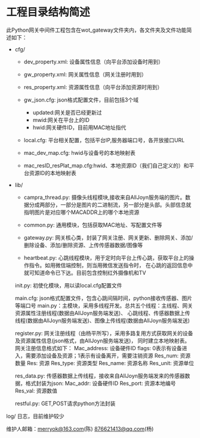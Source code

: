 工程目录结构简述
================

此Python网关中间件工程包含在wot_gateway文件夹内，各文件夹及文件功能简述如下：

* cfg/
	* dev_property.xml: 设备属性信息（向平台添加设备时用到）
	* gw_property.xml: 网关属性信息（网关注册时用到）
	* res_property.xml: 资源属性信息（向平台添加资源时用到）
	
	* gw_json.cfg: json格式配置文件，目前包括3个域
		* updated:网关是否已经更新过
		* mwid:网关在平台上的ID
		* hwid:网关硬件ID，目前用MAC地址指代
	* local.cfg: 平台相关配置，包括平台IP,服务器端口号，各开放接口URL
	
	* mac_dev_map.cfg: hwid与设备号的本地映射表
	* mac_resID_resPlat_map.cfg:hwid、本地资源ID（我们自己定义的）和平台资源ID的本地映射表

* lib/
	* campra_thread.py:
	摄像头线程模块,接收来自AllJoyn服务端的图片。数据分成两部分，一部分是图片的二进制流，另一部分是头部。头部信息就指明图片是对应哪个MACADDR上的哪个本地资源

	* common.py: 通用模块，包括获取MAC地址、写配置文件等

	* gateway.py: 网关核心类，封装了网关注册、网关更新、删除网关、添加/删除设备、添加/删除资源、上传传感器数据/图像等

	* heartbeat.py: 心跳线程模块，用于定时向平台上传心跳，获取平台上的操作指令。如用微信端控制，则当用微信发送指令时，
	在心跳的返回信息中就可知道命令已下达。目前包含控制红外摄像机和TV

	init.py: 初使化模块，用以读local.cfg配置文件

	main.cfg: json格式配置文件，包含心跳间隔时间，python接收传感器、图片等端口号
	main.py：主模块，采用多线程开发。总共五个线程：主线程、网关资源属性注册线程(数据由AllJoyn服务端发送)、
	心跳线程、传感器数据上传线程(数据由AllJoyn服务端发送)、图像上传线程(数据由AllJoyn服务端发送)

	register.py: 网关注册线程（由杨平所写），采用多路复用方式获取网关的设备及资源属性信息(json格式，由AllJoyn服务端发送)，
	同时建立本地映射表。网关注册信息格式如下：
		Mac_address: 设备硬件ID
		flags: 0表示有设备进入，需要添加设备及资源；1表示有设备离开，需要注销资源
		Res_num: 资源数量
		Res: 资源
			Res_type: 资源类型
			Res_name: 资源名称
			Res_unit: 资源单位

	res_data.py: 传感器数据上传线程，接收来自AllJoyn服务端发来的传感器数据，格式封装为json:
	Mac_addr: 设备硬件ID
	Res_port: 资源本地编号
	Res_val: 资源数值

	restful.py: GET,POST请求python方法封装
	
log/
	日志，目前维护较少


维护人邮箱：merryok@163.com(陈) 876621413@qq.com(杨)
